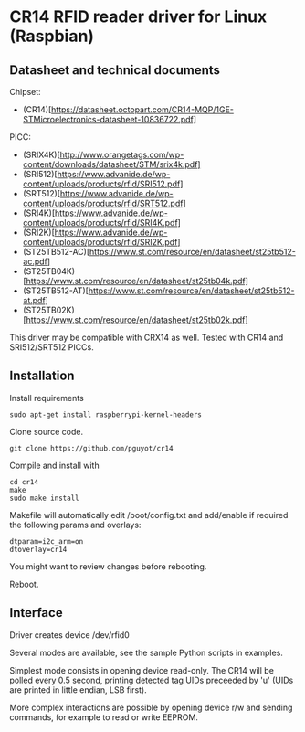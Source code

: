 # CR14 RFID reader driver for Linux (Raspbian)

## Datasheet and technical documents

Chipset:
- (CR14)[https://datasheet.octopart.com/CR14-MQP/1GE-STMicroelectronics-datasheet-10836722.pdf]


PICC:
- (SRIX4K)[http://www.orangetags.com/wp-content/downloads/datasheet/STM/srix4k.pdf]
- (SRI512)[https://www.advanide.de/wp-content/uploads/products/rfid/SRI512.pdf]
- (SRT512)[https://www.advanide.de/wp-content/uploads/products/rfid/SRT512.pdf]
- (SRI4K)[https://www.advanide.de/wp-content/uploads/products/rfid/SRI4K.pdf]
- (SRI2K)[https://www.advanide.de/wp-content/uploads/products/rfid/SRI2K.pdf]
- (ST25TB512-AC)[https://www.st.com/resource/en/datasheet/st25tb512-ac.pdf]
- (ST25TB04K)[https://www.st.com/resource/en/datasheet/st25tb04k.pdf]
- (ST25TB512-AT)[https://www.st.com/resource/en/datasheet/st25tb512-at.pdf]
- (ST25TB02K)[https://www.st.com/resource/en/datasheet/st25tb02k.pdf]

This driver may be compatible with CRX14 as well.
Tested with CR14 and SRI512/SRT512 PICCs.

## Installation

Install requirements

    sudo apt-get install raspberrypi-kernel-headers

Clone source code.

    git clone https://github.com/pguyot/cr14

Compile and install with

    cd cr14
    make
    sudo make install

Makefile will automatically edit /boot/config.txt and add/enable if required the following params and overlays:

    dtparam=i2c_arm=on
    dtoverlay=cr14

You might want to review changes before rebooting.

Reboot.

## Interface

Driver creates device /dev/rfid0

Several modes are available, see the sample Python scripts in examples.

Simplest mode consists in opening device read-only. The CR14 will be polled every 0.5 second, printing detected tag UIDs preceeded by 'u' (UIDs are printed in little endian, LSB first).

More complex interactions are possible by opening device r/w and sending commands, for example to read or write EEPROM.
